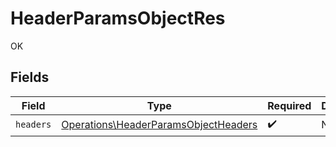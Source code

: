 # HeaderParamsObjectRes

OK


## Fields

| Field                                                                                        | Type                                                                                         | Required                                                                                     | Description                                                                                  |
| -------------------------------------------------------------------------------------------- | -------------------------------------------------------------------------------------------- | -------------------------------------------------------------------------------------------- | -------------------------------------------------------------------------------------------- |
| `headers`                                                                                    | [Operations\HeaderParamsObjectHeaders](../../Models/Operations/HeaderParamsObjectHeaders.md) | :heavy_check_mark:                                                                           | N/A                                                                                          |
